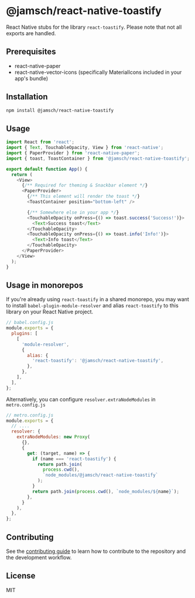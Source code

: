 # @jamsch/react-native-toastify

React Native stubs for the library `react-toastify`. Please note that not all exports are handled.

## Prerequisites

- react-native-paper
- react-native-vector-icons (specifically MaterialIcons included in your app's bundle)

## Installation

```sh
npm install @jamsch/react-native-toastify
```

## Usage

```js
import React from 'react';
import { Text, TouchableOpacity, View } from 'react-native';
import { PaperProvider } from 'react-native-paper';
import { toast, ToastContainer } from '@jamsch/react-native-toastify';

export default function App() {
  return (
    <View>
      {/** Required for theming & Snackbar element */}
      <PaperProvider>
        {/** This element will render the toast */}
        <ToastContainer position="bottom-left" />

        {/** Somewhere else in your app */}
        <TouchableOpacity onPress={() => toast.success('Success!')}>
          <Text>Success toast</Text>
        </TouchableOpacity>
        <TouchableOpacity onPress={() => toast.info('Info!')}>
          <Text>Info toast</Text>
        </TouchableOpacity>
      </PaperProvider>
    </View>
  );
}
```

## Usage in monorepos

If you're already using `react-toastify` in a shared monorepo, you may want to install `babel-plugin-module-resolver` and alias `react-toastify` to this library on your React Native project.

```js
// babel.config.js
module.exports = {
  plugins: [
    [
      'module-resolver',
      {
        alias: {
          'react-toastify': '@jamsch/react-native-toastify',
        },
      },
    ],
  ],
};
```

Alternatively, you can configure `resolver.extraNodeModules` in `metro.config.js`

```js
// metro.config.js
module.exports = {
  // ....
  resolver: {
    extraNodeModules: new Proxy(
      {},
      {
        get: (target, name) => {
          if (name === 'react-toastify') {
            return path.join(
              process.cwd(),
              `node_modules/@jamsch/react-native-toastify`
            );
          }
          return path.join(process.cwd(), `node_modules/${name}`);
        },
      }
    ),
  },
};
```

## Contributing

See the [contributing guide](CONTRIBUTING.md) to learn how to contribute to the repository and the development workflow.

## License

MIT
